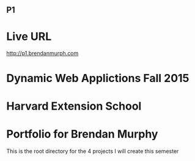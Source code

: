 ## P1

# Live URL
<http://p1.brendanmurph.com>

# Dynamic Web Applictions Fall 2015
# Harvard Extension School
# Portfolio for Brendan Murphy

This is the root directory for the 4 projects I will create this semester

